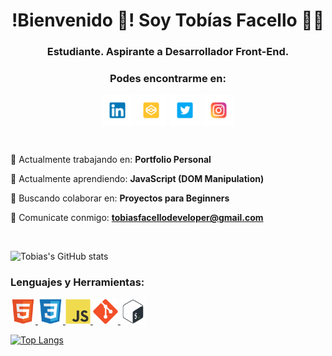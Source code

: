 <!--
**tobiasfacello/tobiasfacello** is a ✨ _special_ ✨ repository because its `README.md` (this file) appears on your GitHub profile.
-->



<h1 align="center">!Bienvenido 👋! Soy Tobías Facello 👨‍💻</h1>
<h3 align="center">Estudiante. Aspirante a Desarrollador Front-End.</h3>
<h3 align="center">Podes encontrarme en:</h3>



<p align="center">
<a href="https://linkedin.com/in/tobiasfacello" target="blank"><img align="center" src="icons/linkedin.svg" alt="tobiasfacello" height="50" width="50" /></a>
<a href="https://codepen.io/tobiasfacello" target="blank"><img align="center" src="icons/codepen.svg" alt="tobiasfacello" height="50" width="50" /></a>
<a href="https://twitter.com/tobiasfacello" target="blank"><img align="center" src="icons/twitter-logo.svg" alt="tobiasfacello" height="50" width="50" /></a>
<a href="https://instagram.com/tobiasfacello" target="blank"><img align="center" src="icons/instagram.svg" alt="tobiasfacello" height="50" width="50" /></a>
</p>

<br>

🔭 Actualmente trabajando en: **Portfolio Personal**

🌱 Actualmente aprendiendo: **JavaScript (DOM Manipulation)**

🤝 Buscando colaborar en: **Proyectos para Beginners**

💬 Comunicate conmigo: **tobiasfacellodeveloper@gmail.com**

<br>

![Tobias's GitHub stats](https://github-readme-stats.vercel.app/api?username=tobiasfacello&show_icons=true&theme=graywhite)

<h3 align="left">Lenguajes y Herramientas:</h3>
<p align="left"> <a href="https://www.w3.org/html/" target="_blank"> <img src="icons/html5-original.svg" alt="html5" width="40" height="40"/> </a> <a href="https://www.w3schools.com/css/" target="_blank"> <img src="icons/css3-original.svg" alt="css3" width="40" height="40"/> </a> <a href="https://developer.mozilla.org/en-US/docs/Web/JavaScript" target="_blank"> <img src="icons/javascript-original.svg" alt="javascript" width="40" height="40"/> </a> <a href="https://git-scm.com/" target="_blank"> <img src="icons/git-original.svg" alt="git" width="40" height="40"/> </a> <a href="https://www.gnu.org/software/bash/" target="_blank"> <img src="icons/bash-original.svg" alt="bash" width="40" height="40"/> </a> </p>

[![Top Langs](https://github-readme-stats.vercel.app/api/top-langs/?username=tobiasfacello&layout=compact)](https://github.com/tobiasfacello/github-readme-stats)
